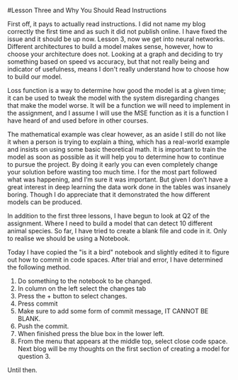 #Lesson Three and Why You Should Read Instructions

First off, it pays to actually read instructions. I did not name my blog correctly the first time and as such it did not publish online. I have fixed the issue and it should be up now.
Lesson 3, now we get into neural networks. Different architectures to build a model makes sense, however, how to choose your architecture does not. Looking at a graph and deciding to try something based on speed vs accuracy, but that not really being and indicator of usefulness, means I don't really understand how to choose how to build our model.

Loss function is a way to determine how good the model is at a given time; it can be used to tweak the model with the system disregarding changes that make the model worse. It will be a function we will need to implement in the assignment, and I assume I will use the MSE function as it is a function I have heard of and used before in other courses.

The mathematical example was clear however, as an aside I still do not like it when a person is trying to explain a thing, which has a real-world example and insists on using some basic theoretical math.
It is important to train the model as soon as possible as it will help you to determine how to continue to pursue the project. By doing it early you can even completely change your solution before wasting too much time.
I for the most part followed what was happening, and I’m sure it was important. But given I don’t have a great interest in deep learning the data work done in the tables was insanely boring. Though I do appreciate that it demonstrated the how different models can be produced.

In addition to the first three lessons, I have begun to look at Q2 of the assignment. Where I need to build a model that can detect 10 different animal species. So far, I have tried to create a blank file and code in it. Only to realise we should be using a Notebook.

Today I have copied the "is it a bird" notebook and slightly edited it to figure out how to commit in code spaces. After trial and error, I have determined the following method.
1.	Do something to the notebook to be changed.
2.	In column on the left select the changes tab
3.	Press the + button to select changes.
4.	Press commit
5.	Make sure to add some form of commit message, IT CANNOT BE BLANK.
6.	Push the commit.
7.	When finished press the blue box in the lower left.
8.	From the menu that appears at the middle top, select close code space.
Next blog will be my thoughts on the first section of creating a model for question 3.

Until then.

